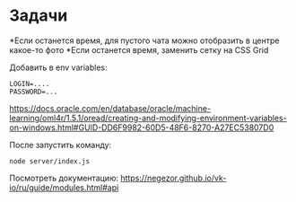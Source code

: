 # Задачи

*Если останется время, для пустого чата можно отобразить в центре какое-то фото
*Если останется время, заменить сетку на CSS Grid

Добавить в env variables:

```env
LOGIN=....
PASSWORD=...
```

<https://docs.oracle.com/en/database/oracle/machine-learning/oml4r/1.5.1/oread/creating-and-modifying-environment-variables-on-windows.html#GUID-DD6F9982-60D5-48F6-8270-A27EC53807D0>

После запустить команду:

`node server/index.js`

Посмотреть документацию:
<https://negezor.github.io/vk-io/ru/guide/modules.html#api>
